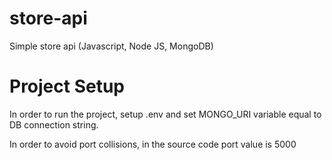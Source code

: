 # store-api
Simple store api (Javascript, Node JS, MongoDB)

# Project Setup

In order to run the project, setup .env and set MONGO_URI variable equal to DB connection string.

In order to avoid port collisions, in the source code port value is 5000
